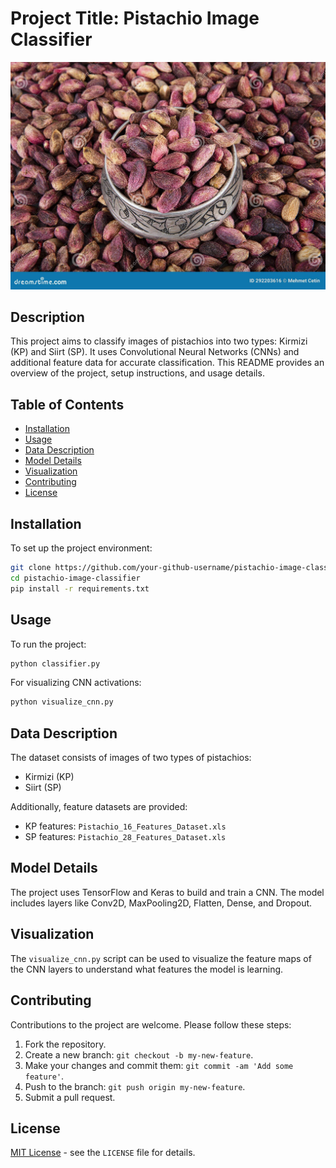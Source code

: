 # Project Title: Pistachio Image Classifier
![Pistachio Classifier](sirt.jpg)

## Description
This project aims to classify images of pistachios into two types: Kirmizi (KP) and Siirt (SP). It uses Convolutional Neural Networks (CNNs) and additional feature data for accurate classification. This README provides an overview of the project, setup instructions, and usage details.

## Table of Contents
- [Installation](#installation)
- [Usage](#usage)
- [Data Description](#data-description)
- [Model Details](#model-details)
- [Visualization](#visualization)
- [Contributing](#contributing)
- [License](#license)

## Installation
To set up the project environment:

```bash
git clone https://github.com/your-github-username/pistachio-image-classifier.git](https://github.com/Tamaghnatech/Pistachios
cd pistachio-image-classifier
pip install -r requirements.txt
```

## Usage
To run the project:

```bash
python classifier.py
```

For visualizing CNN activations:

```bash
python visualize_cnn.py
```

## Data Description
The dataset consists of images of two types of pistachios:
- Kirmizi (KP)
- Siirt (SP)

Additionally, feature datasets are provided:
- KP features: `Pistachio_16_Features_Dataset.xls`
- SP features: `Pistachio_28_Features_Dataset.xls`

## Model Details
The project uses TensorFlow and Keras to build and train a CNN. The model includes layers like Conv2D, MaxPooling2D, Flatten, Dense, and Dropout.

## Visualization
The `visualize_cnn.py` script can be used to visualize the feature maps of the CNN layers to understand what features the model is learning.

## Contributing
Contributions to the project are welcome. Please follow these steps:

1. Fork the repository.
2. Create a new branch: `git checkout -b my-new-feature`.
3. Make your changes and commit them: `git commit -am 'Add some feature'`.
4. Push to the branch: `git push origin my-new-feature`.
5. Submit a pull request.

## License
[MIT License](LICENSE.txt) - see the `LICENSE` file for details.

